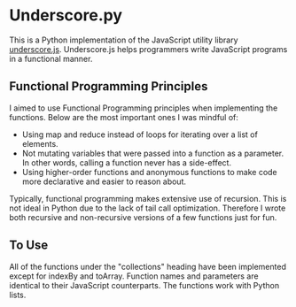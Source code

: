 # Underscore.py

This is a Python implementation of the JavaScript utility library [underscore.js](http://underscorejs.org/). Underscore.js helps programmers write JavaScript programs in a functional manner. 

## Functional Programming Principles

I aimed to use Functional Programming principles when implementing the functions. Below are the most important ones I was mindful of: 
- Using map and reduce instead of loops for iterating over a list of elements.
- Not mutating variables that were passed into a function as a parameter. In other words, calling a function never has a side-effect.
- Using higher-order functions and anonymous functions to make code more declarative and easier to reason about.

Typically, functional programming makes extensive use of recursion. This is not ideal in Python due to the lack of tail call optimization. Therefore I wrote both recursive and non-recursive versions of a few functions just for fun. 

## To Use

All of the functions under the "collections" heading have been implemented except for indexBy and toArray. Function names and parameters are identical to their JavaScript counterparts. The functions work with Python lists. 

